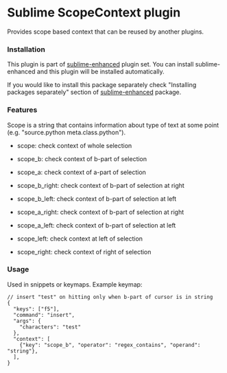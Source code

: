 # Sublime ScopeContext plugin

Provides scope based context that can be reused by another plugins.


### Installation

This plugin is part of [sublime-enhanced](http://github.com/shagabutdinov/sublime-enhanced)
plugin set. You can install sublime-enhanced and this plugin will be installed
automatically.

If you would like to install this package separately check "Installing packages
separately" section of [sublime-enhanced](http://github.com/shagabutdinov/sublime-enhanced)
package.


### Features

Scope is a string that contains information about type of text at some point
(e.g. "source.python meta.class.python").

- scope: check context of whole selection

- scope_b: check context of b-part of selection

- scope_a: check context of a-part of selection

- scope_b_right: check context of b-part of selection at right

- scope_b_left: check context of b-part of selection at left

- scope_a_right: check context of b-part of selection at right

- scope_a_left: check context of b-part of selection at left

- scope_left: check context at left of selection

- scope_right: check context of right of selection


### Usage

Used in snippets or keymaps. Example keymap:

  ```
  // insert "test" on hitting only when b-part of cursor is in string
  {
    "keys": ["f5"],
    "command": "insert",
    "args": {
      "characters": "test"
    },
    "context": [
      {"key": "scope_b", "operator": "regex_contains", "operand": "string"},
    ],
  }
  ```